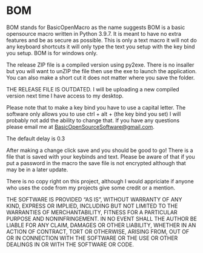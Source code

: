 # BOM
BOM stands for BasicOpenMacro as the name suggests BOM is a basic opensource macro written in Python 3.9.7. It is meant to have no extra features and be as secure as possible. This is only a text macro it will not do any keyboard shortcuts it will only type the text you setup with the key bind you setup. BOM is for windows only.

The release ZIP file is a compiled version using py2exe. There is no insaller but you will want to unZIP the file then use the exe to launch the application. You can also make a short cut it does not matter where you save the folder.

THE RELEASE FILE IS OUTDATED. I will be uploading a new compiled version next time I have access to my desktop.

Please note that to make a key bind you have to use a capital letter. The software only allows you to use ctrl + alt + (the key bind you set) I will probably not add the ability to change that. If you have any questions please email me at BasicOpenSourceSoftware@gmail.com.

The default delay is 0.3

After making a change click save and you should be good to go! There is a file that is saved with your keybinds and text. Please be aware of that if you put a password in the macro the save file is not encrypted although that may be in a later update.

There is no copy right on this project, although I would appriciate if anyone who uses the code from my projects give some credit or a mention.

THE SOFTWARE IS PROVIDED “AS IS”, WITHOUT WARRANTY OF ANY KIND, EXPRESS OR IMPLIED, INCLUDING BUT NOT LIMITED TO THE WARRANTIES OF MERCHANTABILITY, FITNESS FOR A PARTICULAR PURPOSE AND NONINFRINGEMENT. IN NO EVENT SHALL THE AUTHOR BE LIABLE FOR ANY CLAIM, DAMAGES OR OTHER LIABILITY, WHETHER IN AN ACTION OF CONTRACT, TORT OR OTHERWISE, ARISING FROM, OUT OF OR IN CONNECTION WITH THE SOFTWARE OR THE USE OR OTHER DEALINGS IN OR WITH THE SOFTWARE OR CODE.
